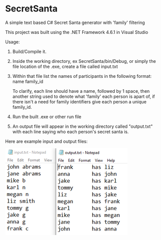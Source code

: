 # SecretSanta
A simple text based C# Secret Santa generator with 'family' filtering

This project was built using the .NET Framework 4.6.1 in Visual Studio

Usage: 
1. Build/Compile it.
2. Inside the working directory, ex SecretSanta/bin/Debug, or simply the file location of the .exe, create a file called input.txt
3. Within that file list the names of participants in the following format: name family_id
   
   To clarify, each line should have a name, followed by 1 space, then another string used to denote what 'family' each person is apart of, if there isn't a need for family identifiers give each person a unique family_id.
4. Run the built .exe or other run file
5. An output file will appear in the working directory called "output.txt" with each line saying who each person's secret santa is.

Here are example input and output files:

![Examples](example.png)

